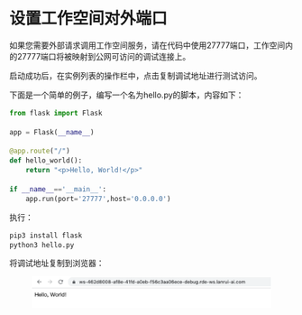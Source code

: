 # 设置工作空间对外端口

如果您需要外部请求调用工作空间服务，请在代码中使用27777端口，工作空间内的27777端口将被映射到公网可访问的调试连接上。

启动成功后，在实例列表的操作栏中，点击复制调试地址进行测试访问。

下面是一个简单的例子，编写一个名为hello.py的脚本，内容如下：

```python
from flask import Flask

app = Flask(__name__)

@app.route("/")
def hello_world():
    return "<p>Hello, World!</p>"
 
if __name__=='__main__':
    app.run(port='27777',host='0.0.0.0')
```

执行：

```bash
pip3 install flask
python3 hello.py
```

将调试地址复制到浏览器：

<figure><img src="../../.gitbook/assets/image (17).png" alt=""><figcaption></figcaption></figure>



